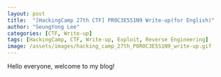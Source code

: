 ```yaml
---
layout: post
title:  "[HackingCamp 27th CTF] PR0C3E5S1N9 Write-up(for English)"
author: "SeungYong Lee"
categories: [CTF, Write-up]
tags: [HackingCamp, CTF, Write-up, Exploit, Reverse Engineering]
image: /assets/images/hacking_camp_27th_P0R0C3E5S1N9_write-up.gif
---
```


Hello everyone, welcome to my blog!

